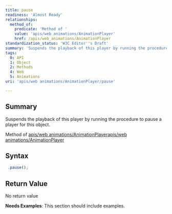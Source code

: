 ```yaml
---
title: pause
readiness: 'Almost Ready'
relationships:
  method_of:
    predicate: 'Method of '
    value: 'apis/web animations/AnimationPlayer'
    href: /apis/web_animations/AnimationPlayer
standardization_status: 'W3C Editor''s Draft'
summary: 'Suspends the playback of this player by running the procedure to pause a player for this object.'
tags:
  0: API
  1: Object
  2: Methods
  4: Web
  5: Animations
uri: 'apis/web animations/AnimationPlayer/pause'

---
```

## <span>Summary</span>

Suspends the playback of this player by running the procedure to pause a player for this object.

Method of [apis/web animations/AnimationPlayer](/apis/web_animations/AnimationPlayer)[apis/web animations/AnimationPlayer](/apis/web_animations/AnimationPlayer)

## <span>Syntax</span>

``` js
 .pause();
```

## <span>Return Value</span>

No return value

**Needs Examples**: This section should include examples.

